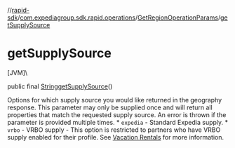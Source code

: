 //[rapid-sdk](../../../index.md)/[com.expediagroup.sdk.rapid.operations](../index.md)/[GetRegionOperationParams](index.md)/[getSupplySource](get-supply-source.md)

# getSupplySource

[JVM]\

public final [String](https://docs.oracle.com/javase/8/docs/api/java/lang/String.html)[getSupplySource](get-supply-source.md)()

Options for which supply source you would like returned in the geography response. This parameter may only be supplied once and will return all properties that match the requested supply source. An error is thrown if the parameter is provided multiple times.   * `expedia` - Standard Expedia supply.   * `vrbo` - VRBO supply - This option is restricted to partners who have VRBO supply enabled for their profile. See [Vacation Rentals](https://developers.expediagroup.com/docs/rapid/lodging/vacation-rentals) for more information.
